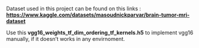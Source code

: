 Dataset used in this project can be found on this links : **https://www.kaggle.com/datasets/masoudnickparvar/brain-tumor-mri-dataset**

Use this **vgg16_weights_tf_dim_ordering_tf_kernels.h5** to implement vgg16 manually, if it doesn’t works in any envirnoment. 
